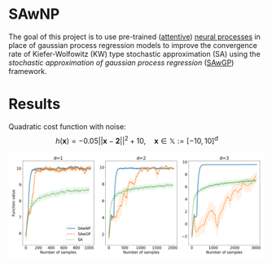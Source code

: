 # SAwNP
The goal of this project is to use pre-trained ([attentive](https://arxiv.org/abs/1901.05761)) [neural processes](https://arxiv.org/abs/1807.01622) in place of gaussian process regression models to improve the convergence rate of Kiefer-Wolfowitz (KW) type stochastic approximation (SA) using the *stochastic approximation of gaussian process regression* ([SAwGP](https://ieeexplore.ieee.org/document/9715329)) framework.

# Results
Quadratic cost function with noise:
$$h(\mathbf{x}) = -0.05||\mathbf{x} - \mathbf{2}||^2 + 10, \quad \mathbf{x} \in \mathbb{X} := [-10, 10]^d$$

![quadratic cost function results](imgs/results.png)
